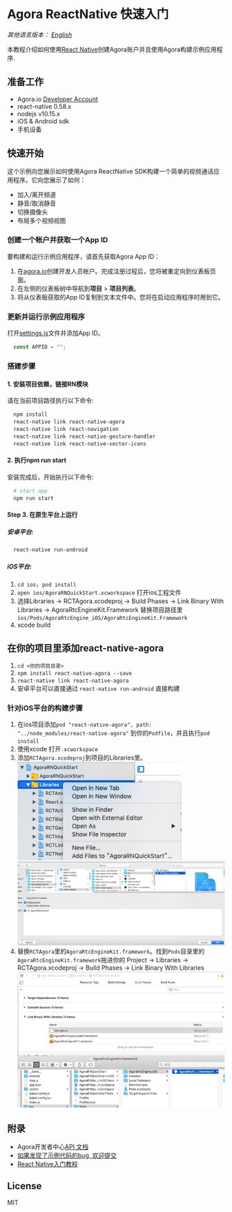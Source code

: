 # Agora ReactNative 快速入门

*其他语言版本： [English](README.md)*

本教程介绍如何使用[React Native](https://facebook.github.io/react-native/)创建Agora账户并且使用Agora构建示例应用程序.

## 准备工作
- Agora.io [Developer Account](https://dashboard.agora.io/signin/)
- react-native 0.58.x
- nodejs v10.15.x
- iOS & Android sdk
- 手机设备

## 快速开始
这个示例向您展示如何使用Agora ReactNative SDK构建一个简单的视频通话应用程序。它向您展示了如何：

 - 加入/离开频道
 - 静音/取消静音
 - 切换摄像头
 - 布局多个视频视图

### 创建一个帐户并获取一个App ID
要构建和运行示例应用程序，请首先获取Agora App ID：

1. 在[agora.io](https://dashboard.agora.io/signin/)创建开发人员帐户。完成注册过程后，您将被重定向到仪表板页面。
2. 在左侧的仪表板树中导航到**项目** > **项目列表**。
3. 将从仪表板获取的App ID复制到文本文件中。您将在启动应用程序时用到它。

### 更新并运行示例应用程序

打开[settings.js](src/settings.js)文件并添加App ID。

```javascript
  const APPID = "";
```
### 搭建步骤
#### 1. 安装项目依赖，链接RN模块
请在当前项目路径执行以下命令:

```bash
  npm install
  react-native link react-native-agora
  react-native link react-navigation
  react-native link react-native-gesture-handler
  react-native link react-native-vector-icons
```

#### 2. 执行npm run start
安装完成后，开始执行以下命令:

```bash
  # start app
  npm run start
```

#### Step 3. 在原生平台上运行

##### 安卓平台:
```bash
  react-native run-android
```

##### iOS平台:
  1. `cd ios; pod install`
  2. `open ios/AgoraRNQuickStart.xcworkspace` 打开ios工程文件
  3. 选择Libraries -> RCTAgora.xcodeproj -> Build Phases -> Link Binary With Libraries -> AgoraRtcEngineKit.Framework
  替换项目路径里`ios/Pods/AgoraRtcEngine_iOS/AgoraRtcEngineKit.Framework`
  4. xcode build
  
## 在你的项目里添加react-native-agora
  1. `cd <你的项目目录>`
  2. `npm install react-native-agora --save`
  3. `react-native link react-native-agora`
  4. 安卓平台可以直接通过 `react-native run-android` 直接构建

### 针对iOS平台的构建步骤
  1. 在ios项目添加`pod "react-native-agora", path: "../node_modules/react-native-agora"` 到你的`Podfile`，并且执行`pod install`
  2. 使用xcode 打开`.xcworkspace`
  3. 添加`RCTAgora.xcodeproj`到项目的Libraries里。
  ![add `RCTAgora.xcodeproj` to Libraries. step 1](./docs/add_RCTAgora_0.png)
  ![add `RCTAgora.xcodeproj` to Libraries. step 2](./docs/add_RCTAgora_1.png)
  4. 替换`RCTAgora`里的`AgoraRtcEngineKit.framework`。找到`Pods`目录里的`AgoraRtcEngineKit.framework`拖进你的 Project -> Libraries -> RCTAgora.xcodeproj -> Build Phases -> Link Binary With Libraries
  ![drag_sdk_into_your_project_rctagora_link_binary_with_libraires](./docs/drag_sdk_into_rctagora_link_binary_with_libraries.png)

## 附录
* Agora开发者中心[API 文档](https://docs.agora.io/cn/)
* [如果发现了示例代码的bug, 欢迎提交](https://github.com/AgoraIO-Community/Agora-RN-Quickstart/issues)
* [React Native入门教程](https://facebook.github.io/react-native/docs/getting-started.html)

## License
MIT
